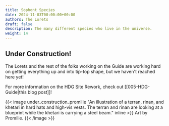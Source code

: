 ```yaml
---
title: Sophont Species
date: 2024-11-03T00:00:00+00:00
authors: The Lorets
draft: false
description: The many different species who live in the universe.
weight: 14
---
```

## Under Construction!
The Lorets and the rest of the folks working on the Guide are working hard on getting everything up and into tip-top shape, but we haven't reached here yet!

For more information on the HDG Site Rework, check out [[005-HDG-Guide|this blog post]]!

{{< image under_construction_promilie "An illustration of a terran, rinan, and khetari in hard hats and high-vis vests. The terran and rinan are looking at a blueprint while the khetari is carrying a steel beam." inline >}}
    Art by Promilie.
{{< /image >}}